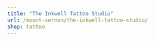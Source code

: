 ```yaml
---
title: "The Inkwell Tattoo Studio"
url: /mount-vernon/the-inkwell-tattoo-studio/
shop: tattoo
---
```

